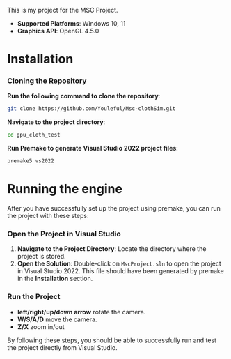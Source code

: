This is my project for the MSC Project.

- **Supported Platforms**: Windows 10, 11
- **Graphics API**: OpenGL 4.5.0

# Installation

### Cloning the Repository

**Run the following command to clone the repository**:
   ```bash
   git clone https://github.com/Youleful/Msc-clothSim.git
   ```

**Navigate to the project directory**:
   ```bash
   cd gpu_cloth_test
   ```
**Run Premake to generate Visual Studio 2022 project files**:
   ```bash
   premake5 vs2022
   ```
# Running the engine
After you have successfully set up the project using premake, you can run the project with these steps:

### Open the Project in Visual Studio
1. **Navigate to the Project Directory**: Locate the directory where the project is stored.
2. **Open the Solution**: Double-click on `MscProject.sln` to open the project in Visual Studio 2022. This file should have been generated by premake in the ****Installation**** section.

### Run the Project
- **left/right/up/down arrow** rotate the camera.
- **W/S/A/D** move the camera.
- **Z/X** zoom in/out


By following these steps, you should be able to successfully run and test the project directly from Visual Studio.
